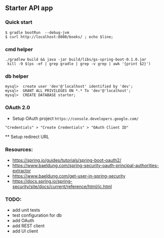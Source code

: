 ## Starter API app

### Quick start
```
$ gradle bootRun  --debug-jvm
$ curl http://localhost:8080/books/ ; echo $line;
```

### cmd helper
```
./gradlew build && java -jar build/libs/gs-spring-boot-0.1.0.jar
 kill -9 $(ps -ef | grep gradle | grep -v grep | awk '{print $2}')
```

### db helper
```
mysql>  create user 'dev'@'localhost' identified by 'dev';
mysql>  GRANT ALL PRIVILEGES ON *.* To 'dev'@'localhost';
mysql>  CREATE DATABASE starter;
```

### OAuth 2.0
* Setup OAuth project  `https://console.developers.google.com/`
```
"Credentials" > "Create Credentials" > "OAuth Client ID"
```
** Setup redirect URL


### Resources:
  * https://spring.io/guides/tutorials/spring-boot-oauth2/
  * https://www.baeldung.com/spring-security-oauth-principal-authorities-extractor
  * https://www.baeldung.com/get-user-in-spring-security
  * https://docs.spring.io/spring-security/site/docs/current/reference/html/jc.html


### TODO:
* add unit tests
* test configuration for db
* add OAuth
* add REST client
* add UI client